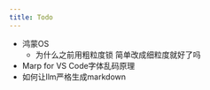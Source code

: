 ```yaml
---
title: Todo
---
```


- 鸿蒙OS
  - 为什么之前用粗粒度锁 简单改成细粒度就好了吗
- Marp for VS Code字体乱码原理
- 如何让llm严格生成markdown